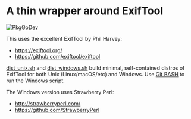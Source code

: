 # A thin wrapper around ExifTool

[![PkgGoDev](https://pkg.go.dev/badge/image)](https://pkg.go.dev/github.com/ncruces/go-exiftool)

This uses the excellent ExifTool by Phil Harvey:
- https://exiftool.org/ 
- https://github.com/exiftool/exiftool

[dist_unix.sh](dist_unix.sh) and [dist_windows.sh](dist_windows.sh) build minimal, self-contained distros of ExifTool
for both Unix (Linux/macOS/etc) and Windows.
Use [Git BASH](https://gitforwindows.org/) to run the Windows script.

The Windows version uses Strawberry Perl:
- http://strawberryperl.com/
- https://github.com/StrawberryPerl
